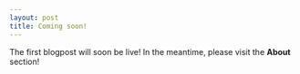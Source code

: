 ```yaml
---
layout: post
title: Coming soon!
---
```


The first blogpost will soon be live! In the meantime, please visit the **About** section!
